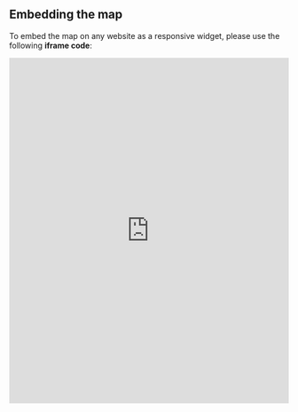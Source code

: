 ## Embedding the map

To embed the map on any website as a responsive widget, please use the following **iframe code**:

<iframe title="Euranet Map" aria-label="Map" id="euranet-map-map-water-use" src="https://map-water-use.vercel.app" scrolling="no" frameborder="0"style="width: 0; min-width: 100% !important; border: none;" height="624"></iframe><script type="text/javascript">window.addEventListener("message",e=>{if("https://map-water-use.vercel.app"!==e.origin)return;let t=e.data;if(t.height){document.getElementById("euranet-map-map-water-use").height=t.height+"px"}},!1)</script>